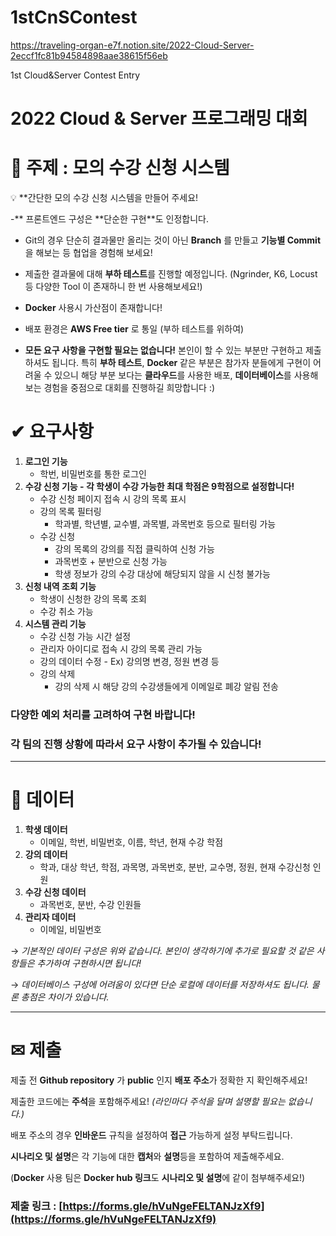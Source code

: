 # 1stCnSContest

https://traveling-organ-e7f.notion.site/2022-Cloud-Server-2eccf1fc81b94584898aae38615f56eb

1st Cloud&amp;Server Contest Entry

# 2022 Cloud & Server 프로그래밍 대회

# 🎈 주제 : 모의 수강 신청 시스템

<aside>
💡 **간단한 모의 수강 신청 시스템을 만들어 주세요!

-** 프론트엔드 구성은 **단순한 구현\*\*도 인정합니다.

- Git의 경우 단순히 결과물만 올리는 것이 아닌 **Branch** 를 만들고 **기능별 Commit** 을 해보는 등 협업을 경험해 보세요!

- 제출한 결과물에 대해 **부하 테스트**를 진행할 예정입니다.
  (Ngrinder, K6, Locust 등 다양한 Tool 이 존재하니 한 번 사용해보세요!)

- **Docker** 사용시 가산점이 존재합니다!

- 배포 환경은 **AWS Free tier** 로 통일 (부하 테스트를 위하여)

- **모든 요구 사항을 구현할 필요는 없습니다!** 본인이 할 수 있는 부분만 구현하고 제출하셔도 됩니다. 특히 **부하 테스트**, **Docker** 같은 부분은 참가자 분들에게 구현이 어려울 수 있으니 해당 부분 보다는 **클라우드**를 사용한 배포, **데이터베이스**를 사용해보는 경험을 중점으로 대회를 진행하길 희망합니다 :)

</aside>

# ✔ 요구사항

1. **로그인 기능**
   - 학번, 비밀번호를 통한 로그인
2. **수강 신청 기능 - 각 학생이 수강 가능한 최대 학점은 9학점으로 설정합니다!**
   - 수강 신청 페이지 접속 시 강의 목록 표시
   - 강의 목록 필터링
     - 학과별, 학년별, 교수별, 과목별, 과목번호 등으로 필터링 가능
   - 수강 신청
     - 강의 목록의 강의를 직접 클릭하여 신청 가능
     - 과목번호 + 분반으로 신청 가능
     - 학생 정보가 강의 수강 대상에 해당되지 않을 시 신청 불가능
3. **신청 내역 조회 기능**
   - 학생이 신청한 강의 목록 조회
   - 수강 취소 가능
4. **시스템 관리 기능**
   - 수강 신청 가능 시간 설정
   - 관리자 아이디로 접속 시 강의 목록 관리 가능
   - 강의 데이터 수정 - Ex) 강의명 변경, 정원 변경 등
   - 강의 삭제
     - 강의 삭제 시 해당 강의 수강생들에게 이메일로 폐강 알림 전송

### 다양한 예외 처리를 고려하여 구현 바랍니다!

### **각 팀의 진행 상황에 따라서 요구 사항이 추가될 수 있습니다!**

---

# 💾 데이터

1. **학생 데이터**
   - 이메일, 학번, 비밀번호, 이름, 학년, 현재 수강 학점
2. **강의 데이터**
   - 학과, 대상 학년, 학점, 과목명, 과목번호, 분반, 교수명, 정원, 현재 수강신청 인원
3. **수강 신청 데이터**
   - 과목번호, 분반, 수강 인원들
4. **관리자 데이터**
   - 이메일, 비밀번호

→ _기본적인 데이터 구성은 위와 같습니다. 본인이 생각하기에 추가로 필요할 것 같은 사항들은 추가하여 구현하시면 됩니다!_

→ _데이터베이스 구성에 어려움이 있다면 단순 로컬에 데이터를 저장하셔도 됩니다. 물론 총점은 차이가 있습니다._

---

# ✉ 제출

제출 전 **Github repository** 가 **public** 인지 **배포 주소**가 정확한 지 확인해주세요!

제출한 코드에는 **주석**을 포함해주세요! _(라인마다 주석을 달며 설명할 필요는 없습니다.)_

배포 주소의 경우 **인바운드** 규칙을 설정하여 **접근** 가능하게 설정 부탁드립니다.

**시나리오 및 설명**은 각 기능에 대한 **캡처**와 **설명**등을 포함하여 제출해주세요.

(**Docker** 사용 팀은 **Docker hub 링크**도 **시나리오 및 설명**에 같이 첨부해주세요!)

### **제출 링크** : [https://forms.gle/hVuNgeFELTANJzXf9](https://forms.gle/hVuNgeFELTANJzXf9)
